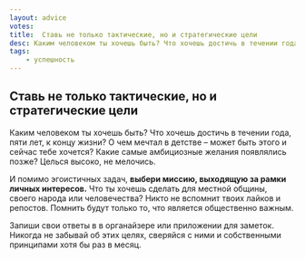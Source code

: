 ```yaml
---
layout: advice
votes:
title:  Ставь не только тактические, но и стратегические цели
desc: Каким человеком ты хочешь быть? Что хочешь достичь в течении года, пяти лет, к концу жизни? Целься высоко, не мелочись.
tags:
    - успешность
---
```


## Ставь не только тактические, но и стратегические цели

Каким человеком ты хочешь быть? Что хочешь достичь в течении года, пяти лет, к концу жизни? О чем мечтал в детстве – может быть этого и сейчас тебе хочется? Какие самые амбициозные желания появлялись позже? Целься высоко, не мелочись.

И помимо эгоистичных задач, **выбери миссию, выходящую за рамки личных интересов.** Что ты хочешь сделать для местной общины, своего народа или человечества? Никто не вспомнит твоих лайков и репостов. Помнить будут только то, что является общественно важным.

Запиши свои ответы в в органайзере или приложении для заметок. Никогда не забывай об этих целях, сверяйся с ними и собственными принципами хотя бы раз в месяц.
